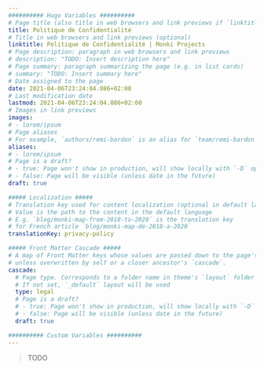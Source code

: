 ```yaml
---
########## Hugo Variables ##########
# Page title (also title in web browsers and link previews if `linktitle` is not specified)
title: Politique de Confidentialité
# Title in web browsers and link previews (optional)
linktitle: Politique de Confidentialité | Monki Projects
# Page description: paragraph in web browsers and link previews
# description: "TODO: Insert description here"
# Page summary: paragraph summarizing the page (e.g. in list cards)
# summary: "TODO: Insert summary here"
# Date assigned to the page
date: 2021-04-06T23:24:04.086+02:00
# Last modification date
lastmod: 2021-04-06T23:24:04.086+02:00
# Images in link previews
images:
# - lorem/ipsum
# Page aliases
# For example, `authors/remi-bardon` is an alias for `team/remi-bardon`
aliases:
# - lorem/ipsum
# Page is a draft?
# - true: Page won't show in production, will show locally with `-D` option
# - false: Page will be visible (unless date in the future)
draft: true

##### Localization #####
# Translation key used for content localization (optional in default language)
# Value is the path to the content in the default language
# E.g. `blog/monki-map-from-2018-to-2020` is the translation key
# for French article `blog/monki-map-de-2018-a-2020`
translationKey: privacy-policy

##### Front Matter Cascade #####
# A map of Front Matter keys whose values are passed down to the page's descendents
# unless overwritten by self or a closer ancestor's `cascade`.
cascade:
  # Page type. Corresponds to a folder name in theme's `layout` folder (except `partials`)
  # If not set, `_default` layout will be used
  type: legal
  # Page is a draft?
  # - true: Page won't show in production, will show locally with `-D` option
  # - false: Page will be visible (unless date in the future)
  draft: true

########## Custom Variables ##########
---
```


> TODO
